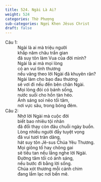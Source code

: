 ```yaml
---
title: 524. Ngài Là Ai?
weight: 524
categories: Thờ Phượng
sub-categories: Ngợi Khen Jêsus Christ
draft: false
---
```

<dl><dt>Câu 1:</dt><dd data-verse="1">Ngài là ai mà triệu người <br/>khắp năm châu trần gian <br/>đã suy tôn làm Vua của đời mình? <br/>Ngài là ai mà mọi lòng <br/>có an vui tình thương <br/>nếu vâng theo lời Ngài đã khuyên răn? <br/>Ngài làm cho bao đau thương <br/>sẽ vơi đi nếu đến bên chân Ngài. <br/>Mọi lòng đói có bánh sống, <br/>nước suối cho hồn tàn héo. <br/>Ánh sáng soi nẻo tối tăm, <br/>nơi vực sâu, trong bóng đêm. </dd><dt>Câu 2:</dt><dd data-verse="2">Nhờ lời Ngài mà cuộc đời <br/>biết bao nhiêu tội nhân <br/>đã đổi thay còn đâu chuỗi ngày buồn. <br/>Lòng nhiều người đầy tuyệt vọng <br/>đã vui tươi tràn dâng, <br/>hát suy tôn Jê-sus Chúa Yêu Thương. <br/>Mọi giông tố hay chông gai <br/>sẽ tiêu tan nếu lắng nghe lời Ngài. <br/>Ðường tăm tối có ánh sáng, <br/>nếu bước đi bằng lời sống. <br/>Chúa xót thương mỗi cánh chim <br/>đang lầm lạc nơi bến mê. </dd></dl>